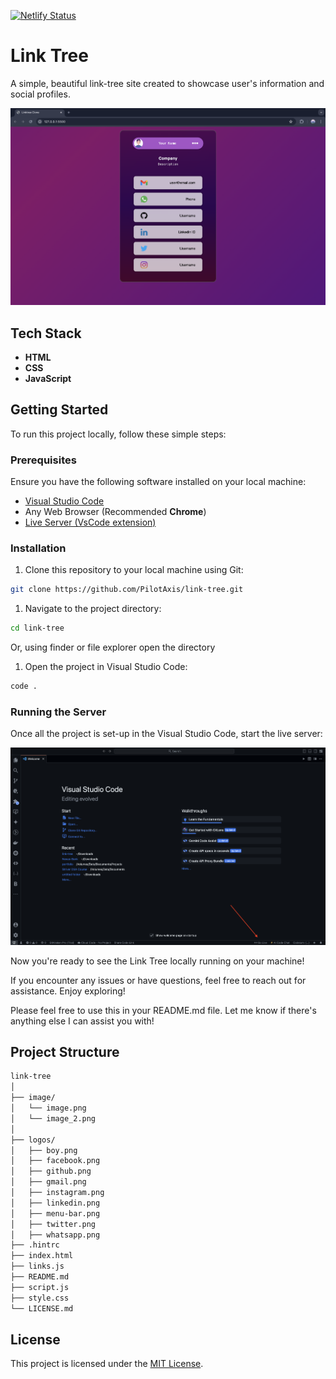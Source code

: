 [![Netlify Status](https://api.netlify.com/api/v1/badges/d3c26283-921c-4236-9148-a864b1209676/deploy-status)](https://app.netlify.com/sites/link-tree-pilotaxis/deploys)

# Link Tree

A simple, beautiful link-tree site created to showcase user's information and social profiles.

![Screenshot of Website](https://github.com/PilotAxis/link-tree/blob/main/image/image.png)

## Tech Stack

- **HTML**
- **CSS**
- **JavaScript**

## Getting Started

To run this project locally, follow these simple steps:

### Prerequisites

Ensure you have the following software installed on your local machine:

- [Visual Studio Code](https://code.visualstudio.com)
- Any Web Browser (Recommended **Chrome**)
- [Live Server (VsCode extension)](https://marketplace.visualstudio.com/items?itemName=ritwickdey.LiveServer)

### Installation

1. Clone this repository to your local machine using Git:

```bash
git clone https://github.com/PilotAxis/link-tree.git
```

1. Navigate to the project directory:

```bash
cd link-tree
```

Or, using finder or file explorer open the directory

1. Open the project in Visual Studio Code:

```bash
code .
```

### Running the Server

Once all the project is set-up in the Visual Studio Code, start the live server:

![Screenshot of Live Server](https://github.com/PilotAxis/link-tree/blob/main/image/image_2.png)

Now you're ready to see the Link Tree locally running on your machine!

If you encounter any issues or have questions, feel free to reach out for assistance. Enjoy exploring!

Please feel free to use this in your README.md file. Let me know if there's anything else I can assist you with!

## Project Structure

```bash
link-tree
│
├── image/
│   └── image.png
│   └── image_2.png
│
├── logos/
│   ├── boy.png
│   ├── facebook.png
│   ├── github.png
│   ├── gmail.png
│   ├── instagram.png
│   ├── linkedin.png
│   ├── menu-bar.png
│   ├── twitter.png
│   ├── whatsapp.png
├── .hintrc
├── index.html
├── links.js
├── README.md
├── script.js
├── style.css
└── LICENSE.md
```

## License

This project is licensed under the [MIT License](https://opensource.org/licenses/MIT).
